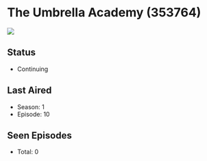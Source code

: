 # The Umbrella Academy (353764)

<img src="https://dg31sz3gwrwan.cloudfront.net/poster/353764/1324017-0-optimized.jpg" />

## Status
* Continuing
## Last Aired
* Season: 1
* Episode: 10
## Seen Episodes
* Total: 0
